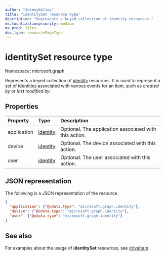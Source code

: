 ```yaml
---
author: "JeremyKelley"
title: "identitySet resource type"
description: "Represents a keyed collection of identity resources."
ms.localizationpriority: medium
ms.prod: files
doc_type: resourcePageType
---
```


# identitySet resource type

Namespace: microsoft.graph

Represents a keyed collection of [identity](identity.md) resources. It is used to represent a set of identities associated with various events for an item, such as _created by_ or _last modified by_.

## Properties

| Property    | Type                    | Description                                            |
|:------------|:------------------------|:-------------------------------------------------------|
| application | [identity](identity.md) | Optional. The application associated with this action. |
| device      | [identity](identity.md) | Optional. The device associated with this action.      |
| user        | [identity](identity.md) | Optional. The user associated with this action.        |

## JSON representation

The following is a JSON representation of the resource.

<!-- { "blockType": "resource", "@odata.type": "microsoft.graph.identitySet",
       "optionalProperties": ["user", "application", "device"],
       "openType": true } -->
```json
{
  "application": {"@odata.type": "microsoft.graph.identity"},
  "device": {"@odata.type": "microsoft.graph.identity"},
  "user": {"@odata.type": "microsoft.graph.identity"}
}
```

## See also 

For examples about the usage of **identitySet** resources, see [driveItem](driveitem.md).


<!-- uuid: 8fcb5dbc-d5aa-4681-8e31-b001d5168d79
2015-10-25 14:57:30 UTC -->
<!-- {
  "type": "#page.annotation",
  "description": "Identity set is a collection of identities",
  "section": "documentation",
  "tocPath": "Resources/IdentitySet"
} -->


